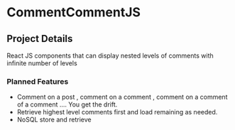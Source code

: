 CommentCommentJS
===============================

## Project Details

React JS components that can display nested levels of comments with infinite number of levels


###  Planned Features

- Comment on a post , comment on a comment , comment on a comment of a comment .... You get the drift.
- Retrieve highest level comments first and load remaining as needed.
- NoSQL store and retrieve

